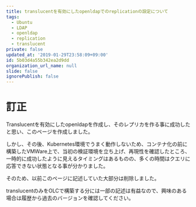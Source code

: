 ```yaml
---
title: translucentを有効にしたopenldapでのreplicationの設定について
tags:
  - Ubuntu
  - LDAP
  - openldap
  - replication
  - translucent
private: false
updated_at: '2019-01-29T23:58:09+09:00'
id: 5b03d4a55b342ea2d9dd
organization_url_name: null
slide: false
ignorePublish: false
---
```

# 訂正

Translucentを有効にしたopenldapを作成し、そのレプリカを作る事に成功したと思い、このページを作成しました。

しかし、その後、Kubernetes環境でうまく動作しないため、コンテナ化の前に構築したVMWare上で、当初の検証環境を立ち上げ、再現性を確認したところ、一時的に成功したように見えるタイミングはあるものの、多くの時間はクエリに応答できない状態となる事が分かりました。

そのため、以前このページに記述していた大部分は削除しました。

translucentのみをOLCで構築する分には一部の記述は有益なので、興味のある場合は履歴から過去のバージョンを確認してください。
